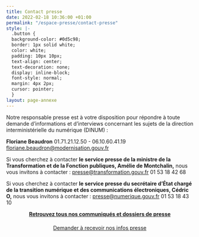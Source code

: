 ```yaml
---
title: Contact presse
date: 2022-02-18 10:36:00 +01:00
permalink: "/espace-presse/contact-presse"
style: |-
  .button {
  background-color: #0d5c98;
  border: 1px solid white;
  color: white;
  padding: 10px 10px;
  text-align: center;
  text-decoration: none;
  display: inline-block;
  font-style: normal;
  margin: 4px 2px;
  cursor: pointer;
  }
layout: page-annexe
---
```


Notre responsable presse est à votre disposition pour répondre à toute demande d’informations et d’interviews concernant les sujets de la direction interministérielle du numérique (DINUM) :

<b>Floriane Beaudron</b>
01.71.21.12.50 - 06.10.60.41.19
<a href="mailto:floriane.beaudron@modernisation.gouv.fr">floriane.beaudron@modernisation.gouv.fr</a>


Si vous cherchez à contacter <b>le service presse de la ministre de la Transformation et de la Fonction publiques, Amélie de Montchalin,</b> nous vous invitons à contacter :
<a href="mailto:presse@transformation.gouv.fr">presse@transformation.gouv.fr</a>
01 53 18 42 68

Si vous cherchez à contacter <b>le service presse du secrétaire d’État chargé de la transition numérique et des communications électroniques, Cédric O,</b> nous vous invitons à contacter :
<a href="mailto:presse@numerique.gouv.fr">presse@numerique.gouv.fr</a>
01 53 18 43 10

<div align="center" style="margin-bottom: 20px"><a href="/espace-presse/" class="button"><b>Retrouvez tous nos communiqués et dossiers de presse</b></a> </div>

<div align="center" style="margin-bottom: 40px"><a href="mailto:floriane.beaudron@modernisation.gouv.fr?suject=Demande d’inscription au listing presse de la DINUM&body=Bonjour, je souhaite être référencé dans le listing presse de la direction interministérielle du numérique et recevoir toutes les actualités presse et invitations. Je suis [FONCTION] pour [MEDIA(s)] et m’intéresse particulièrement aux sujets suivants : [SUJET 1, SUJET 2, SUJET 3...]. Cordialement,
">Demander à recevoir nos infos presse</a>